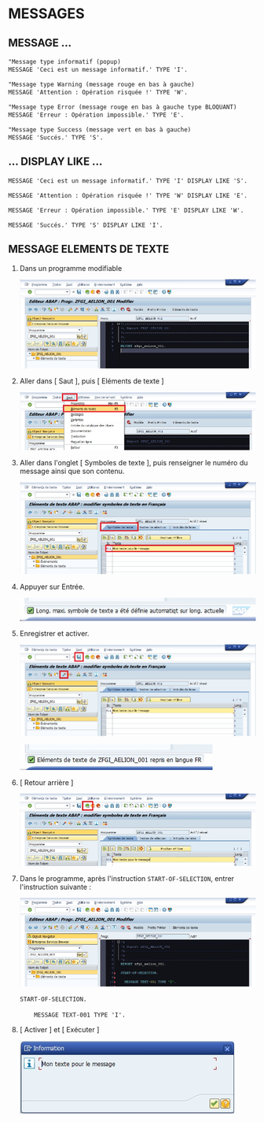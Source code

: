 # MESSAGES

## MESSAGE ...

```abap
"Message type informatif (popup)
MESSAGE 'Ceci est un message informatif.' TYPE 'I'.
```

```abap
"Message type Warning (message rouge en bas à gauche)
MESSAGE 'Attention : Opération risquée !' TYPE 'W'.
```

```abap
"Message type Error (message rouge en bas à gauche type BLOQUANT)
MESSAGE 'Erreur : Opération impossible.' TYPE 'E'.
```

```abap
"Message type Success (message vert en bas à gauche)
MESSAGE 'Succés.' TYPE 'S'.
```

## ... DISPLAY LIKE ...

```abap
MESSAGE 'Ceci est un message informatif.' TYPE 'I' DISPLAY LIKE 'S'.
```

```abap
MESSAGE 'Attention : Opération risquée !' TYPE 'W' DISPLAY LIKE 'E'.
```

```abap
MESSAGE 'Erreur : Opération impossible.' TYPE 'E' DISPLAY LIKE 'W'.
```

```abap
MESSAGE 'Succés.' TYPE 'S' DISPLAY LIKE 'I'.
```

## MESSAGE ELEMENTS DE TEXTE

1. Dans un programme modifiable

      ![](../../assets/images/INSTRUCTION_MESSAGE_000.jpg)

2. Aller dans [ Saut ], puis [ Eléments de texte ]

      ![](../../assets/images/INSTRUCTION_MESSAGE_001.jpg)

3. Aller dans l'onglet [ Symboles de texte ], puis renseigner le numéro du message ainsi que son contenu.

      ![](../../assets/images/INSTRUCTION_MESSAGE_002.jpg)

4. Appuyer sur Entrée.

      ![](../../assets/images/INSTRUCTION_MESSAGE_003.jpg)

5. Enregistrer et activer.

      ![](../../assets/images/INSTRUCTION_MESSAGE_004.jpg)

      ![](../../assets/images/INSTRUCTION_MESSAGE_005.jpg)

7. [ Retour arrière ]

      ![](../../assets/images/INSTRUCTION_MESSAGE_006.jpg)

8. Dans le programme, après l'instruction ``START-OF-SELECTION``, entrer l'instruction suivante :

      ![](../../assets/images/INSTRUCTION_MESSAGE_007.jpg)

      ```abap
      START-OF-SELECTION.

          MESSAGE TEXT-001 TYPE 'I'.
      ```

9. [ Activer ] et [ Exécuter ]

      ![](../../assets/images/INSTRUCTION_MESSAGE_008.jpg)
